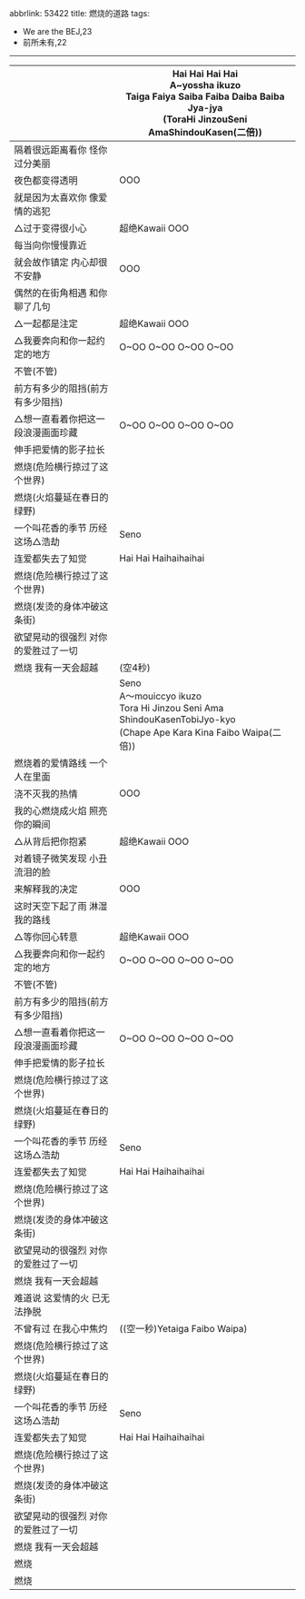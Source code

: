 abbrlink: 53422
title: 燃烧的道路
tags:
  - We are the BEJ,23
  - 前所未有,22
---
|      |Hai Hai Hai Hai<br>A~yossha ikuzo<br>Taiga Faiya Saiba Faiba Daiba Baiba Jya-jya<br>(ToraHi JinzouSeni AmaShindouKasen(二倍))|
|--|--|
|隔着很远距离看你 怪你过分美丽|      |
|夜色都变得透明|OOO|
|就是因为太喜欢你 像爱情的逃犯|      |
|△过于变得很小心|超绝Kawaii OOO|
|每当向你慢慢靠近|      |
|就会故作镇定 内心却很不安静|OOO|
|偶然的在街角相遇 和你聊了几句|      |
|△一起都是注定|超绝Kawaii OOO|
|△我要奔向和你一起约定的地方|O~OO O~OO O~OO O~OO|
|不管(不管)|      |
|前方有多少的阻挡(前方有多少阻挡)|      |
|△想一直看着你把这一段浪漫画面珍藏|O~OO O~OO O~OO O~OO|
|伸手把爱情的影子拉长|      |
|燃烧(危险横行掠过了这个世界)|      |
|燃烧(火焰蔓延在春日的绿野)|      |
|一个叫花香的季节 历经这场△浩劫|Seno|
|连爱都失去了知觉|Hai Hai Haihaihaihai|
|燃烧(危险横行掠过了这个世界)|      |
|燃烧(发烫的身体冲破这条街)|      |
|欲望晃动的很强烈 对你的爱胜过了一切|      |
|燃烧 我有一天会超越|(空4秒)|
|      |Seno<br>A～mouiccyo ikuzo<br>Tora Hi Jinzou Seni Ama ShindouKasenTobiJyo-kyo<br>(Chape Ape Kara Kina Faibo Waipa(二倍))|
|燃烧着的爱情路线 一个人在里面|      |
|浇不灭我的热情|OOO|
|我的心燃烧成火焰 照亮你的瞬间|      |
|△从背后把你抱紧|超绝Kawaii OOO|
|对着镜子微笑发现 小丑流泪的脸|      |
|来解释我的决定|OOO|
|这时天空下起了雨 淋湿我的路线|      |
|△等你回心转意|超绝Kawaii OOO|
|△我要奔向和你一起约定的地方|O~OO O~OO O~OO O~OO|
|不管(不管)|      |
|前方有多少的阻挡(前方有多少阻挡)|      |
|△想一直看着你把这一段浪漫画面珍藏|O~OO O~OO O~OO O~OO|
|伸手把爱情的影子拉长|      |
|燃烧(危险横行掠过了这个世界)|      |
|燃烧(火焰蔓延在春日的绿野)|      |
|一个叫花香的季节 历经这场△浩劫|Seno|
|连爱都失去了知觉|Hai Hai Haihaihaihai|
|燃烧(危险横行掠过了这个世界)|      |
|燃烧(发烫的身体冲破这条街)|      |
|欲望晃动的很强烈 对你的爱胜过了一切|      |
|燃烧 我有一天会超越|      |
|难道说 这爱情的火 已无法挣脱|      |
|不曾有过 在我心中焦灼|((空一秒)Yetaiga Faibo Waipa)|
|燃烧(危险横行掠过了这个世界)|      |
|燃烧(火焰蔓延在春日的绿野)|      |
|一个叫花香的季节 历经这场△浩劫|Seno|
|连爱都失去了知觉|Hai Hai Haihaihaihai|
|燃烧(危险横行掠过了这个世界)|      |
|燃烧(发烫的身体冲破这条街)|      |
|欲望晃动的很强烈 对你的爱胜过了一切|      |
|燃烧 我有一天会超越|      |
|燃烧|      |
|燃烧|      |